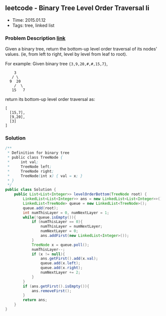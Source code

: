 ## leetcode - Binary Tree Level Order Traversal Ii
- Time: 2015.01.12
- Tags: tree, linked list

### Problem Description [link][1]
Given a binary tree, return the bottom-up level order traversal of its nodes' values. (ie, from left to right, level by level from leaf to root).

For example:
Given binary tree `{3,9,20,#,#,15,7}`,
```
    3
   / \
  9  20
    /  \
   15   7
```
return its bottom-up level order traversal as:
```
[
  [15,7],
  [9,20],
  [3]
]
```

### Solution
```java
/**
 * Definition for binary tree
 * public class TreeNode {
 *     int val;
 *     TreeNode left;
 *     TreeNode right;
 *     TreeNode(int x) { val = x; }
 * }
 */
public class Solution {
    public List<List<Integer>> levelOrderBottom(TreeNode root) {
        LinkedList<List<Integer>> ans = new LinkedList<List<Integer>>();
        LinkedList<TreeNode> queue = new LinkedList<TreeNode>();
        queue.add(root); 
        int numThisLayer = 0, numNextLayer = 1;
        while(!queue.isEmpty()){
            if (numThisLayer == 0){
                numThisLayer = numNextLayer;
                numNextLayer = 0;
                ans.addFirst(new LinkedList<Integer>());
            }
            TreeNode x = queue.poll();
            numThisLayer--;
            if (x != null){
                ans.getFirst().add(x.val);
                queue.add(x.left);
                queue.add(x.right);
                numNextLayer += 2;
            }
        }
        if (ans.getFirst().isEmpty()){
            ans.removeFirst();
        }
        return ans;
    }
}
```

[1]: https://oj.leetcode.com/problems/binary-tree-level-order-traversal-ii/ "binary-tree-level-order-traversal-ii"

